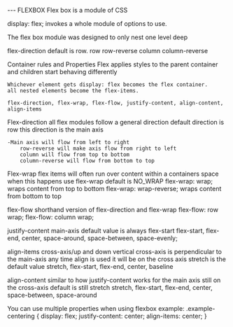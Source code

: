 --- FLEXBOX
Flex box is a module of CSS

display: flex; invokes a whole module of options to use.

The flex box module was designed to only nest one level deep

flex-direction default is row.
    row
    row-reverse
    column
    column-reverse

Container rules and Properties
    Flex applies styles to the parent container and children start behaving differently

    Whichever element gets display: flex becomes the flex container.
    all nested elements become the flex-items.

    flex-direction, flex-wrap, flex-flow, justify-content, align-content, align-items

Flex-direction
    all flex modules follow a general direction
    default direction is row
    this direction is the main axis

    -Main axis will flow from left to right
        row-reverse will make axis flow from right to left
        column will flow from top to bottom
        column-reverse will flow from bottom to top

Flex-wrap
    flex items will often run over content within a containers space
    when this happens use flex-wrap
    default is NO_WRAP
    flex-wrap: wrap; wraps content from top to bottom
    flex-wrap: wrap-reverse; wraps content from bottom to top

flex-flow
    shorthand version of flex-direction and flex-wrap
    flex-flow: row wrap;
    flex-flow: column wrap;

justify-content
    main-axis
    default value is always flex-start
    flex-start, flex-end, center, space-around, space-between, space-evenly;

align-items
    cross-axis/up and down vertical
    cross-axis is perpendicular to the main-axis
    any time align is used it will be on the cross axis
    stretch is the default value
    stretch, flex-start, flex-end, center, baseline

align-content
    similar to how justify-content works for the main axis
    still on the cross-axis
    default is still stretch
    stretch, flex-start, flex-end, center, space-between, space-around

You can use multiple properties when using flexbox
example:
    .example-centering {
        display: flex;
        justify-content: center;
        align-items: center;
    }